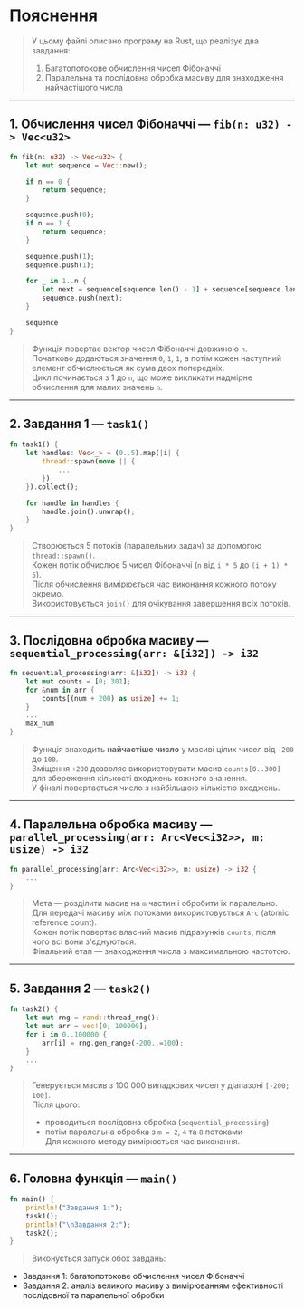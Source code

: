 # Пояснення  
> У цьому файлі описано програму на Rust, що реалізує два завдання:
> 1. Багатопотокове обчислення чисел Фібоначчі
> 2. Паралельна та послідовна обробка масиву для знаходження найчастішого числа

---

## 1. Обчислення чисел Фібоначчі — `fib(n: u32) -> Vec<u32>`

```rust
fn fib(n: u32) -> Vec<u32> {
    let mut sequence = Vec::new();

    if n == 0 {
        return sequence;
    }

    sequence.push(0);
    if n == 1 {
        return sequence;
    }

    sequence.push(1);
    sequence.push(1);

    for _ in 1..n {
        let next = sequence[sequence.len() - 1] + sequence[sequence.len() - 2];
        sequence.push(next);
    }

    sequence
}
```

> Функція повертає вектор чисел Фібоначчі довжиною `n`.  
> Початково додаються значення `0`, `1`, `1`, а потім кожен наступний елемент обчислюється як сума двох попередніх.  
> Цикл починається з 1 до `n`, що може викликати надмірне обчислення для малих значень `n`.

---

## 2. Завдання 1 — `task1()`

```rust
fn task1() {
    let handles: Vec<_> = (0..5).map(|i| {
        thread::spawn(move || {
            ...
        })
    }).collect();

    for handle in handles {
        handle.join().unwrap();
    }
}
```

> Створюється 5 потоків (паралельних задач) за допомогою `thread::spawn()`.  
> Кожен потік обчислює 5 чисел Фібоначчі (`n` від `i * 5` до `(i + 1) * 5`).  
> Після обчислення вимірюється час виконання кожного потоку окремо.  
> Використовується `join()` для очікування завершення всіх потоків.

---

## 3. Послідовна обробка масиву — `sequential_processing(arr: &[i32]) -> i32`

```rust
fn sequential_processing(arr: &[i32]) -> i32 {
    let mut counts = [0; 301];
    for &num in arr {
        counts[(num + 200) as usize] += 1;
    }
    ...
    max_num
}
```

> Функція знаходить **найчастіше число** у масиві цілих чисел від `-200` до `100`.  
> Зміщення `+200` дозволяє використовувати масив `counts[0..300]` для збереження кількості входжень кожного значення.  
> У фіналі повертається число з найбільшою кількістю входжень.

---

## 4. Паралельна обробка масиву — `parallel_processing(arr: Arc<Vec<i32>>, m: usize) -> i32`

```rust
fn parallel_processing(arr: Arc<Vec<i32>>, m: usize) -> i32 {
    ...
}
```

> Мета — розділити масив на `m` частин і обробити їх паралельно.  
> Для передачі масиву між потоками використовується `Arc` (atomic reference count).  
> Кожен потік повертає власний масив підрахунків `counts`, після чого всі вони з'єднуються.  
> Фінальний етап — знаходження числа з максимальною частотою.

---

## 5. Завдання 2 — `task2()`

```rust
fn task2() {
    let mut rng = rand::thread_rng();
    let mut arr = vec![0; 100000];
    for i in 0..100000 {
        arr[i] = rng.gen_range(-200..=100);
    }
    ...
}
```

> Генерується масив з 100 000 випадкових чисел у діапазоні `[-200; 100]`.  
> Після цього:
> - проводиться послідовна обробка (`sequential_processing`)
> - потім паралельна обробка з `m = 2`, `4` та `8` потоками  
> Для кожного методу вимірюється час виконання.

---

## 6. Головна функція — `main()`

```rust
fn main() {
    println!("Завдання 1:");
    task1();
    println!("\nЗавдання 2:");
    task2();
}
```

> Виконується запуск обох завдань:
- Завдання 1: багатопотокове обчислення чисел Фібоначчі
- Завдання 2: аналіз великого масиву з вимірюванням ефективності послідовної та паралельної обробки
